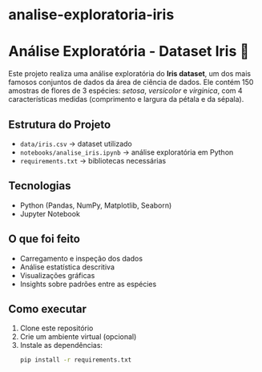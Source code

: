 # analise-exploratoria-iris

# Análise Exploratória - Dataset Iris 🌸

Este projeto realiza uma análise exploratória do **Iris dataset**, um dos mais famosos conjuntos de dados da área de ciência de dados. Ele contém 150 amostras de flores de 3 espécies: *setosa*, *versicolor* e *virginica*, com 4 características medidas (comprimento e largura da pétala e da sépala).

## Estrutura do Projeto
- `data/iris.csv` → dataset utilizado
- `notebooks/analise_iris.ipynb` → análise exploratória em Python
- `requirements.txt` → bibliotecas necessárias

## Tecnologias
- Python (Pandas, NumPy, Matplotlib, Seaborn)
- Jupyter Notebook

## O que foi feito
- Carregamento e inspeção dos dados
- Análise estatística descritiva
- Visualizações gráficas
- Insights sobre padrões entre as espécies

## Como executar
1. Clone este repositório
2. Crie um ambiente virtual (opcional)
3. Instale as dependências:
   ```bash
   pip install -r requirements.txt